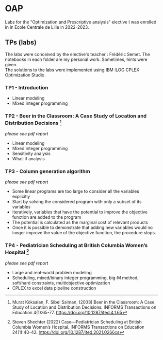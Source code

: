 # OAP
Labs for the "Optimization and Prescriptive analysis" elective I was enrolled in in Ecole Centrale de Lille in 2022-2023.

## TPs (labs)
The labs were conceived by the elective's teacher : Frédéric Semet.
The notebooks in each folder are my personal work. Sometimes, hints were given.  
The solutions to the labs were implemented using IBM ILOG CPLEX Optimization Studio.

### TP1 - Introduction
- Linear modeling
- Mixed integer programming

### TP2 - Beer in the Classroom: A Case Study of Location and Distribution Decisions [^1]
*please see pdf report*
- Linear modeling
- Mixed integer programming
- Sensitivity analysis
- What-if analysis

### TP3 - Column generation algorithm
*please see pdf report*
- Some linear programs are too large to consider all the variables explicitly
- Start by solving the considered program with only a subset of its variables
- Iteratively, variables that have the potential to improve the objective function are added to the program
- The potential is calculated as the marginal cost of relevant products 
- Once it is possible to demonstrate that adding new variables would no longer improve the value of the objective function, the procedure stops.

### TP4 - Pediatrician Scheduling at British Columbia Women’s Hospital [^2]
*please see pdf report*
- Large and real-world problem modeling
- Scheduling, mixed/binary integer programming, big-M method, soft/hard constraints, multiobjective optimization
- CPLEX to excel data pipeline construction

  
[^1]: Murat Köksalan, F. Sibel Salman, (2003) Beer in the Classroom: A Case Study of Location and Distribution Decisions. INFORMS
Transactions on Education 4(1):65-77. https://doi.org/10.1287/ited.4.1.65
[^2]: Steven Shechter (2022) Case—Pediatrician Scheduling at British Columbia Women’s Hospital. INFORMS Transactions on Education 24(1):40-42.
https://doi.org/10.1287/ited.2021.0266cs
